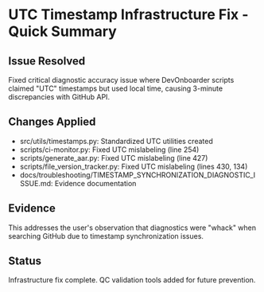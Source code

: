 # UTC Timestamp Infrastructure Fix - Quick Summary

## Issue Resolved

Fixed critical diagnostic accuracy issue where DevOnboarder scripts claimed "UTC" timestamps but used local time, causing 3-minute discrepancies with GitHub API.

## Changes Applied

- src/utils/timestamps.py: Standardized UTC utilities created
- scripts/ci-monitor.py: Fixed UTC mislabeling (line 254)
- scripts/generate_aar.py: Fixed UTC mislabeling (line 427)
- scripts/file_version_tracker.py: Fixed UTC mislabeling (lines 430, 134)
- docs/troubleshooting/TIMESTAMP_SYNCHRONIZATION_DIAGNOSTIC_ISSUE.md: Evidence documentation

## Evidence

This addresses the user's observation that diagnostics were "whack" when searching GitHub due to timestamp synchronization issues.

## Status

Infrastructure fix complete. QC validation tools added for future prevention.
